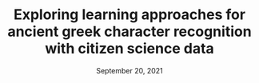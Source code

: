 ---
title: "Exploring learning approaches for ancient greek character recognition with citizen science data"
authors: ["Matthew I. Swindall", "Gregory Croisdale", "Chase C. Hunter", "Ben Keener", "Alex C. Williams", "James H. Brusuelas", "Nita Krevans", "Melissa Sellew", "Lucy Fortson", "John F. Wallin"]
date: "September 20, 2021"

description: "At the University of Tennessee's PAIRS Group, I worked on a project to explore machine learning approaches for ancient greek character recognition with citizen science data."
link: "https://ieeexplore.ieee.org/abstract/document/9582410/"
newTab: true
tags: ["Research", "Citizen Science", "Computer Vision"]

---